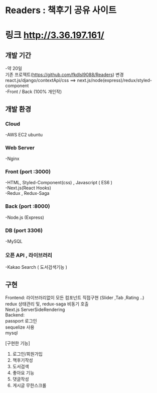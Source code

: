 # Readers : 책후기 공유 사이트 
# 링크 http://3.36.197.161/

## 개발 기간  <br>
-약 20일 <br>
기존 프로젝트(https://github.com/fkdlsl9088/Readers) 변경 <br>
react.js/django/contextApi/css  ==> next.js/node(express)/redux/styled-component <br>
-Front / Back (100% 개인작) <br>

<h2> 개발 환경 </h2>

<h3>Cloud</h3>
-AWS EC2 ubuntu <br>
<h3> Web Server </h3>
-Nginx <br>
<h3> Front (port :3000) </h3>
-HTML, Styled-Component(css) , Javascript ( ES6 )<br>
-Next.js(React Hooks) <br>
-Redux , Redux-Saga <br>
<h3>Back (port :8000)</h3>
-Node.js (Express) <br>
<h3>DB (port 3306) </h3>
-MySQL<br>
<h3>오픈 API , 라이브러리 </h3>
-Kakao Search ( 도서검색기능 )<br>

## 구현 <br>
Frontend: 
라이브러리없이 모든 컴포넌트 직접구현 (Slider ,Tab ,Rating ..) <br>
redux 상태관리 및, redux-saga 비동기 호출 <br>
Next.js  ServerSideRendering    <br>
Backend:   <br>
passport 로그인 <br>
sequelize 사용<br>
mysql 

[구현한 기능]
1. 로그인/회원가입<br>
2. 책후기작성<br>
3. 도서검색<br>
4. 좋아요 기능<br>
5. 댓글작성<br>
6. 게시글 무한스크롤 
